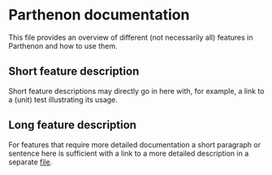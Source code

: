 # Parthenon documentation

This file provides an overview of different (not necessarily all) features in Parthenon
and how to use them.

## Short feature description

Short feature descriptions may directly go in here with, for example, a link to a (unit)
test illustrating its usage.

## Long feature description

For features that require more detailed documentation a short paragraph or sentence here
is sufficient with a link to a more detailed description in a separate [file](feature.md).


